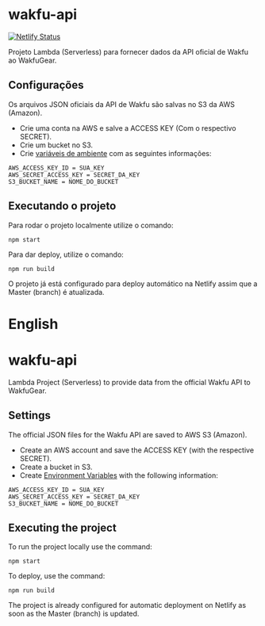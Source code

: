 # wakfu-api
 [![Netlify Status](https://api.netlify.com/api/v1/badges/83341ede-6d94-4913-b335-c37726cc459b/deploy-status)](https://app.netlify.com/sites/wakfu-api/deploys)

Projeto Lambda (Serverless) para fornecer dados da API oficial de Wakfu ao WakfuGear.

## Configurações

Os arquivos JSON oficiais da API de Wakfu são salvas no S3 da AWS (Amazon).
* Crie uma conta na AWS e salve a ACCESS KEY (Com o respectivo SECRET).
* Crie um bucket no S3.
* Crie [variáveis de ambiente](https://www.netlify.com/docs/continuous-deployment/?_ga=2.156412605.728163330.1566152904-1872813885.1563017719#build-environment-variables) com as seguintes informações:
```
AWS_ACCESS_KEY_ID = SUA_KEY
AWS_SECRET_ACCESS_KEY = SECRET_DA_KEY
S3_BUCKET_NAME = NOME_DO_BUCKET
```

## Executando o projeto

Para rodar o projeto localmente utilize o comando:
```
npm start
```

Para dar deploy, utilize o comando:
```
npm run build
```

O projeto já está configurado para deploy automático na Netlify assim que a Master (branch) é atualizada.

# English

# wakfu-api
Lambda Project (Serverless) to provide data from the official Wakfu API to WakfuGear.

## Settings

The official JSON files for the Wakfu API are saved to AWS S3 (Amazon).
* Create an AWS account and save the ACCESS KEY (with the respective SECRET).
* Create a bucket in S3.
* Create [Environment Variables](https://www.netlify.com/docs/continuous-deployment/?_ga=2.156412605.728163330.1566152904-1872813885.1563017719#build-environment-variables) with the following information:
```
AWS_ACCESS_KEY_ID = SUA_KEY
AWS_SECRET_ACCESS_KEY = SECRET_DA_KEY
S3_BUCKET_NAME = NOME_DO_BUCKET
```

## Executing the project

To run the project locally use the command:
```
npm start
```

To deploy, use the command:
```
npm run build
```

The project is already configured for automatic deployment on Netlify as soon as the Master (branch) is updated.
